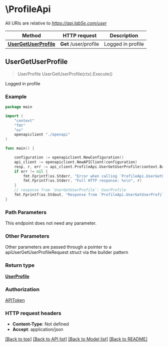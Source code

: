 # \ProfileApi

All URIs are relative to *https://api.lab5e.com/user*

Method | HTTP request | Description
------------- | ------------- | -------------
[**UserGetUserProfile**](ProfileApi.md#UserGetUserProfile) | **Get** /user/profile | Logged in profile



## UserGetUserProfile

> UserProfile UserGetUserProfile(ctx).Execute()

Logged in profile



### Example

```go
package main

import (
    "context"
    "fmt"
    "os"
    openapiclient "./openapi"
)

func main() {

    configuration := openapiclient.NewConfiguration()
    api_client := openapiclient.NewAPIClient(configuration)
    resp, r, err := api_client.ProfileApi.UserGetUserProfile(context.Background()).Execute()
    if err != nil {
        fmt.Fprintf(os.Stderr, "Error when calling `ProfileApi.UserGetUserProfile``: %v\n", err)
        fmt.Fprintf(os.Stderr, "Full HTTP response: %v\n", r)
    }
    // response from `UserGetUserProfile`: UserProfile
    fmt.Fprintf(os.Stdout, "Response from `ProfileApi.UserGetUserProfile`: %v\n", resp)
}
```

### Path Parameters

This endpoint does not need any parameter.

### Other Parameters

Other parameters are passed through a pointer to a apiUserGetUserProfileRequest struct via the builder pattern


### Return type

[**UserProfile**](UserProfile.md)

### Authorization

[APIToken](../README.md#APIToken)

### HTTP request headers

- **Content-Type**: Not defined
- **Accept**: application/json

[[Back to top]](#) [[Back to API list]](../README.md#documentation-for-api-endpoints)
[[Back to Model list]](../README.md#documentation-for-models)
[[Back to README]](../README.md)

